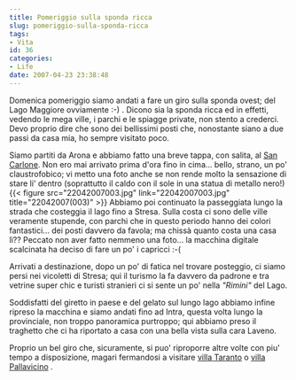 ```yaml
---
title: Pomeriggio sulla sponda ricca
slug: pomeriggio-sulla-sponda-ricca
tags:
- Vita
id: 36
categories:
- Life
date: 2007-04-23 23:38:48
---
```


Domenica pomeriggio siamo andati a fare un giro sulla sponda ovest; del Lago Maggiore ovviamente :-) . Dicono sia la sponda ricca ed in effetti, vedendo le mega ville, i parchi e le spiagge private, non stento a crederci. Devo proprio dire che sono dei bellissimi posti che, nonostante siano a due passi da casa mia, ho sempre visitato poco.

Siamo partiti da Arona e abbiamo fatto una breve tappa, con salita, al [San Carlone](http://it.wikipedia.org/wiki/Colosso_di_San_Carlo_Borromeo "San Carlone"). Non ero mai arrivato prima d'ora fino in cima... bello, strano, un po' claustrofobico; vi metto una foto anche se non rende molto la sensazione di stare li' dentro (soprattutto il caldo con il sole in una statua di metallo nero!) {{< figure src="22042007003.jpg" link="22042007003.jpg" title="22042007(003)" >}}
Abbiamo poi continuato la passeggiata lungo la strada che costeggia il lago fino a Stresa. Sulla costa ci sono delle ville veramente stupende, con parchi che in questo periodo hanno dei colori fantastici... dei posti davvero da favola; ma chissà quanto costa una casa lì?? Peccato non aver fatto nemmeno una foto... la macchina digitale scalcinata ha deciso di fare un po' i capricci :-(

Arrivati a destinazione, dopo un po' di fatica nel trovare posteggio, ci siamo persi nei vicoletti di Stresa; qui il turismo la fa davvero da padrone e tra vetrine super chic e turisti stranieri ci si sente un po' nella _"Rimini"_ del Lago.

Soddisfatti del giretto in paese e del gelato sul lungo lago abbiamo infine ripreso la macchina e siamo andati fino ad Intra, questa volta lungo la provinciale, non troppo panoramica purtroppo; qui abbiamo preso il traghetto che ci ha riportato a casa con una bella vista sulla cara Laveno.

Proprio un bel giro che, sicuramente, si puo' riproporre altre volte con piu' tempo a disposizione, magari fermandosi a visitare [villa Taranto](http://www.villataranto.it "Villa Taranto") o [villa Pallavicino](http://www.parcozoopallavicino.it/ "Villa Pallavicino") .
